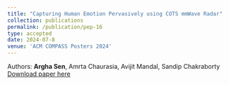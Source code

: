 ```yaml
---
title: "Capturing Human Emotion Pervasively using COTS mmWave Radar"
collection: publications
permalink: /publication/pep-16
type: accepted
date: 2024-07-8
venue: 'ACM COMPASS Posters 2024'
---
```


Authors: <b>Argha Sen</b>, Amrta Chaurasia, Avijit Mandal, Sandip Chakraborty <br>
[Download paper here](/files/pmc.pdf)
